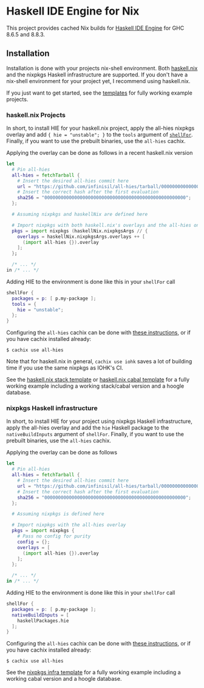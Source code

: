 # Haskell IDE Engine for Nix

This project provides cached Nix builds for [Haskell IDE Engine](https://github.com/haskell/haskell-ide-engine) for GHC 8.6.5 and 8.8.3.

## Installation

Installation is done with your projects nix-shell environment. Both [haskell.nix](https://input-output-hk.github.io/haskell.nix/) and the nixpkgs Haskell infrastructure are supported. If you don't have a nix-shell environment for your project yet, I recommend using haskell.nix.

If you just want to get started, see the [templates](./templates) for fully working example projects.

### haskell.nix Projects

In short, to install HIE for your haskell.nix project, apply the all-hies nixpkgs overlay and add `{ hie = "unstable"; }` to the `tools` argument of [`shellFor`](https://input-output-hk.github.io/haskell.nix/reference/library/#shellfor). Finally, if you want to use the prebuilt binaries, use the `all-hies` cachix.

Applying the overlay can be done as follows in a recent haskell.nix version
```nix
let
  # Pin all-hies
  all-hies = fetchTarball {
    # Insert the desired all-hies commit here
    url = "https://github.com/infinisil/all-hies/tarball/000000000000000000000000000000000000000";
    # Insert the correct hash after the first evaluation
    sha256 = "0000000000000000000000000000000000000000000000000000";
  };

  # Assuming nixpkgs and haskellNix are defined here

  # Import nixpkgs with both haskell.nix's overlays and the all-hies one
  pkgs = import nixpkgs (haskellNix.nixpkgsArgs // {
    overlays = haskellNix.nixpkgsArgs.overlays ++ [
      (import all-hies {}).overlay
    ];
  };

  /* ... */
in /* ... */
```

Adding HIE to the environment is done like this in your `shellFor` call
```nix
shellFor {
  packages = p: [ p.my-package ];
  tools = {
    hie = "unstable";
  };
}
```

Configuring the `all-hies` cachix can be done with [these instructions](https://all-hies.cachix.org/), or if you have cachix installed already:
```shell
$ cachix use all-hies
```

Note that for haskell.nix in general, `cachix use iohk` saves a lot of building time if you use the same nixpkgs as IOHK's CI.

See the [haskell.nix stack template](./templates/haskell.nix-stack) or [haskell.nix cabal template](./templates/haskell.nix-cabal) for a fully working example including a working stack/cabal version and a hoogle database.

### nixpkgs Haskell infrastructure

In short, to install HIE for your project using nixpkgs Haskell infrastructure, apply the all-hies overlay and add the `hie` Haskell package to the `nativeBuildInputs` argument of `shellFor`. Finally, if you want to use the prebuilt binaries, use the `all-hies` cachix.

Applying the overlay can be done as follows
```nix
let
  # Pin all-hies
  all-hies = fetchTarball {
    # Insert the desired all-hies commit here
    url = "https://github.com/infinisil/all-hies/tarball/000000000000000000000000000000000000000";
    # Insert the correct hash after the first evaluation
    sha256 = "0000000000000000000000000000000000000000000000000000";
  };

  # Assuming nixpkgs is defined here

  # Import nixpkgs with the all-hies overlay
  pkgs = import nixpkgs {
    # Pass no config for purity
    config = {};
    overlays = [
      (import all-hies {}).overlay
    ];
  };

  /* ... */
in /* ... */
```

Adding HIE to the environment is done like this in your `shellFor` call
```nix
shellFor {
  packages = p: [ p.my-package ];
  nativeBuildInputs = [
    haskellPackages.hie
  ];
}
```

Configuring the `all-hies` cachix can be done with [these instructions](https://all-hies.cachix.org/), or if you have cachix installed already:
```shell
$ cachix use all-hies
```

See the [nixpkgs infra template](./templates/nixpkgs-cabal) for a fully working example including a working cabal version and a hoogle database.
